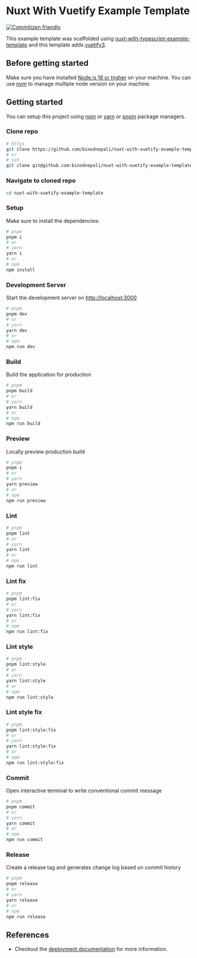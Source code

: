 # Nuxt With Vuetify Example Template

[![Commitizen friendly](https://img.shields.io/badge/commitizen-friendly-brightgreen.svg)](http://commitizen.github.io/cz-cli/)

This example template was scaffolded using [nuxt-with-typescript-example-template](https://github.com/binodnepali/nuxt-with-typescript-example-template) and this template adds [vuetify3](https://vuetifyjs.com/).

## Before getting started

Make sure you have installed [Node.js 18 or higher](https://nodejs.org/en/) on your machine. You can use [nvm](https://github.com/nvm-sh/nvm) to manage multiple node version on your machine.

## Getting started

You can setup this project using [npm](https://docs.npmjs.com/about-npm) or [yarn](https://yarnpkg.com/getting-started) or [pnpm](https://pnpm.io/) package managers.

### Clone repo

```bash
# https
git clone https://github.com/binodnepali/nuxt-with-vuetify-example-template.git
# or
# ssh
git clone git@github.com:binodnepali/nuxt-with-vuetify-example-template.git
```

### Navigate to cloned repo

```bash
cd nuxt-with-vuetify-example-template
```

### Setup

Make sure to install the dependencies:

```bash
# pnpm
pnpm i
# or
# yarn
yarn i
# or
# npm
npm install
```

### Development Server

Start the development server on [http://localhost:3000](http://localhost:3000)

```bash
# pnpm
pnpm dev
# or
# yarn
yarn dev
# or
# npm
npm run dev
```

### Build

Build the application for production

```bash
# pnpm
pnpm build
# or
# yarn
yarn build
# or
# npm
npm run build
```

### Preview

Locally preview production build

```bash
# pnpm
pnpm i
# or
# yarn
yarn preview
# or
# npm
npm run preview
```

### Lint

```bash
# pnpm
pnpm lint
# or
# yarn
yarn lint
# or
# npm
npm run lint
```

### Lint fix

```bash
# pnpm
pnpm lint:fix
# or
# yarn
yarn lint:fix
# or
# npm
npm run lint:fix
```

### Lint style

```bash
# pnpm
pnpm lint:style
# or
# yarn
yarn lint:style
# or
# npm
npm run lint:style
```

### Lint style fix

```bash
# pnpm
pnpm lint:style:fix
# or
# yarn
yarn lint:style:fix
# or
# npm
npm run lint:style:fix
```

### Commit

Open interactive terminal to write conventional commit message

```bash
# pnpm
pnpm commit
# or
# yarn
yarn commit
# or
# npm
npm run commit
```

### Release

Create a release tag and generates change log based on commit history

```bash
# pnpm
pnpm release
# or
# yarn
yarn release
# or
# npm
npm run release
```

## References

* Checkout the [deployment documentation](https://nuxt.com/docs/getting-started/deployment) for more information.
